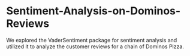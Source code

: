 # Sentiment-Analysis-on-Dominos-Reviews

We explored the VaderSentiment package for sentiment analysis and utilized it to analyze the customer reviews for a chain of Dominos Pizza.
